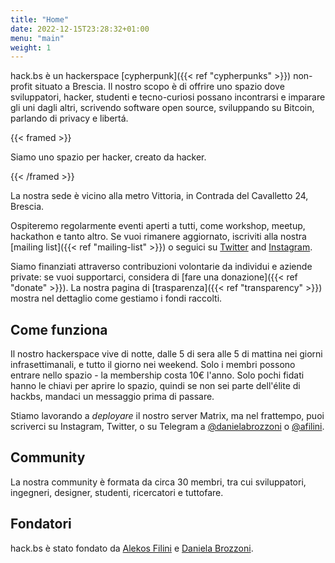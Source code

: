 ```yaml
---
title: "Home"
date: 2022-12-15T23:28:32+01:00
menu: "main"
weight: 1
---
```


hack.bs è un hackerspace [cypherpunk]({{< ref "cypherpunks" >}}) non-profit situato a Brescia. Il nostro scopo è di offrire uno spazio dove sviluppatori, hacker, studenti e tecno-curiosi possano incontrarsi e imparare gli uni dagli altri, scrivendo software open source, sviluppando su Bitcoin, parlando di privacy e libertá.

{{< framed >}}

Siamo uno spazio per hacker, creato da hacker.

{{< /framed >}}

La nostra sede è vicino alla metro Vittoria, in Contrada del Cavalletto 24, Brescia.

Ospiteremo regolarmente eventi aperti a tutti, come workshop, meetup, hackathon e tanto altro. Se vuoi rimanere aggiornato, iscriviti alla nostra [mailing list]({{< ref "mailing-list" >}}) o seguici su [Twitter](https://twitter.com/h4ckbs) and [Instagram](https://instagram.com/h4ckbs).

Siamo finanziati attraverso contribuzioni volontarie da individui e aziende private: se vuoi supportarci, considera di [fare una donazione]({{< ref "donate" >}}).
La nostra pagina di [trasparenza]({{< ref "transparency" >}}) mostra nel dettaglio come gestiamo i fondi raccolti.

## Come funziona

Il nostro hackerspace vive di notte, dalle 5 di sera alle 5 di mattina nei giorni infrasettimanali, e tutto il giorno nei weekend. Solo i membri possono entrare nello spazio - la membership costa 10€ l'anno. Solo pochi fidati hanno le chiavi per aprire lo spazio, quindi se non sei parte dell'élite di hackbs, mandaci un messaggio prima di passare.

Stiamo lavorando a _deployare_ il nostro server Matrix, ma nel frattempo, puoi scriverci su Instagram, Twitter, o su Telegram a [@danielabrozzoni](t.me/danielabrozzoni) o [@afilini](t.me/afilini).

## Community

La nostra community è formata da circa 30 membri, tra cui sviluppatori, ingegneri, designer, studenti, ricercatori e tuttofare.

## Fondatori

hack.bs è stato fondato da [Alekos Filini](https://twitter.com/afilini) e [Daniela Brozzoni](https://twitter.com/danielabrozzoni).

